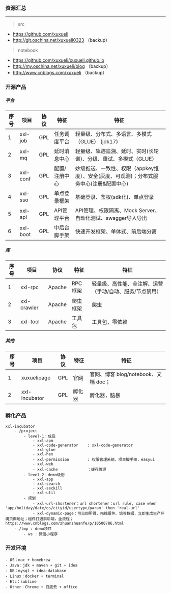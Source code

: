 ### 资源汇总

---
> src
- https://github.com/xuxueli
- http://git.oschina.net/xuxueli0323 （backup）

> notebook
- https://github.com/xuxueli/xuxueli.github.io 
- http://my.oschina.net/xuxueli/blog （backup）
- http://www.cnblogs.com/xuxueli （backup）


### 开源产品

##### 平台

序号| 项目            | 协议              | 特征              |  特征
----|---------------|-----------------|-----------------|-------------- 
1   | xxl-job       | GPL             | 任务调度平台          |    轻量级、分布式、多语言、多模式（GLUE） (jdk17)
2   | xxl-mq        | GPL             | 延时消息中心          |    轻量级、轨迹追溯、延时、实时(长轮训)、分级、重试、多模式（GLUE）
3   | xxl-conf      | GPL             | 配置/注册中心         |    妙级推送、一致性、权限（appkey维度）、安全(灰度、可观测)；分布式服务中心(注册&配置中心)
4   | xxl-sso       | GPL             | 单点登录框架          |    基础登录、鉴权(sdk化)、单点登录
5   | xxl-api       | GPL             | API管理平台         |     API管理、权限隔离、Mock Server、自动化测试、swagger导入导出
6   | xxl-boot      | GPL             | 中后台脚手架          |    快速开发框架、单体式、前后端分离             

##### 库

序号 | 项目            | 协议             | 特征      |  特征
----|---------------|----------------|---------|--- 
1   | xxl-rpc       | Apache         | RPC框架      |  轻量级、高性能、全注解、运营（手动/自动、服务/节点禁用）
2   | xxl-crawler   | Apache         | 爬虫框架       |  爬虫
3   | xxl-tool      | Apache         | 工具包        |  工具包，零依赖


##### 其他

序号 | 项目             | 协议             | 特征      |  特征
----|----------------|----------------|---------|---
1  | xuxuelipage    | GPL            | 官网          |  官网、博客 blog/notebook、文档 doc；
2  | xxl-incubator  | GPL            | 孵化器        |   孵化器，脑暴


### 孵化产品
```
xxl-incubator
    - /project
        - level-1：成品
            - xxl-apm
            - xxl-code-generator    : xxl-code-generator
            - xxl-glue
            - xxl-hex
            - xxl-permission        : 权限管理系统、项目脚手架，easyui
            - xxl-web
            - xxl-cache             ：缓存管理
        - level-2：demo级别
            - xxl-app
            - xxl-search
            - xxl-seckill 
            - xxl-util
        - 规划
            - xxl-url-shortener：url shortener；url rule, case when 'app/holiday/date/os/cityid/usertype/param' then 'real-url'
            - xxl-dynamic-page：可见即所得，拖拽组件、填写数据，立即生成生产环境页面地址；组件打通前后端，全流程；https://www.cnblogs.com/zhuanzhuanfe/p/10500786.html
    - /tmp : demo项目
        - ws ：微信小程序
```

### 开发环境
```
- OS：mac + homebrew 
- Java：jdk + maven + git + idea
- DB：mysql + idea-database
- Linux：docker + terminal
- Etc：sublime
- Other：Chrome + 百度云 + office
```
